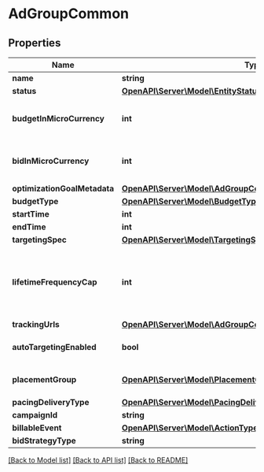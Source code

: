 # AdGroupCommon

## Properties
Name | Type | Description | Notes
------------ | ------------- | ------------- | -------------
**name** | **string** | Ad group name. | [optional] 
**status** | [**OpenAPI\Server\Model\EntityStatus**](EntityStatus.md) | Ad group/entity status. | [optional] 
**budgetInMicroCurrency** | **int** | Budget in micro currency. This field is **REQUIRED** for non-CBO (campaign budget optimization) campaigns.  A CBO campaign automatically generates ad group budgets from its campaign budget to maximize campaign outcome. A CBO campaign is limited to 70 or less ad groups. | [optional] 
**bidInMicroCurrency** | **int** | Bid price in micro currency. This field is **REQUIRED** for the following campaign objective_type/billable_event combinations: AWARENESS/IMPRESSION, CONSIDERATION/CLICKTHROUGH, CATALOG_SALES/CLICKTHROUGH, VIDEO_VIEW/VIDEO_V_50_MRC. | [optional] 
**optimizationGoalMetadata** | [**OpenAPI\Server\Model\AdGroupCommonOptimizationGoalMetadata**](AdGroupCommonOptimizationGoalMetadata.md) |  | [optional] 
**budgetType** | [**OpenAPI\Server\Model\BudgetType**](BudgetType.md) |  | [optional] 
**startTime** | **int** | Ad group start time. Unix timestamp in seconds. Defaults to current time. | [optional] 
**endTime** | **int** | Ad group end time. Unix timestamp in seconds. | [optional] 
**targetingSpec** | [**OpenAPI\Server\Model\TargetingSpec**](TargetingSpec.md) |  | [optional] 
**lifetimeFrequencyCap** | **int** | Set a limit to the number of times a promoted pin from this campaign can be impressed by a pinner within the past rolling 30 days. Only available for CPM (cost per mille (1000 impressions))  ad groups. A CPM ad group has an IMPRESSION &lt;a href&#x3D;\&quot;https://developers.pinterest.com/docs/redoc/#section/Billable-event\&quot;&gt;billable_event&lt;/a&gt; value. This field **REQUIRES** the &#x60;end_time&#x60; field. | [optional] 
**trackingUrls** | [**OpenAPI\Server\Model\AdGroupCommonTrackingUrls**](AdGroupCommonTrackingUrls.md) |  | [optional] 
**autoTargetingEnabled** | **bool** | Enable auto-targeting for ad group. Also known as &lt;a href&#x3D;\&quot;https://help.pinterest.com/en/business/article/expanded-targeting\&quot; target&#x3D;\&quot;_blank\&quot;&gt;\&quot;expanded targeting\&quot;&lt;/a&gt;. | [optional] 
**placementGroup** | [**OpenAPI\Server\Model\PlacementGroupType**](PlacementGroupType.md) | &lt;a href&#x3D;\&quot;https://developers.pinterest.com/docs/redoc/#section/Placement-group\&quot;&gt;Placement group&lt;/a&gt;. | [optional] 
**pacingDeliveryType** | [**OpenAPI\Server\Model\PacingDeliveryType**](PacingDeliveryType.md) |  | [optional] 
**campaignId** | **string** | Campaign ID of the ad group. | [optional] 
**billableEvent** | [**OpenAPI\Server\Model\ActionType**](ActionType.md) |  | [optional] 
**bidStrategyType** | **string** | Bid strategy type | [optional] 

[[Back to Model list]](../README.md#documentation-for-models) [[Back to API list]](../README.md#documentation-for-api-endpoints) [[Back to README]](../README.md)



